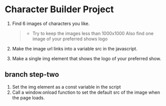 # Character Builder Project

1. Find 6 images of characters you like.

   > - Try to keep the images
   >   less than 1000x1000
   >   Also find one image of your preferred shows logo

2. Make the image url links into a variable src in the javascript.

3. Make a single img element that shows the logo of your preferred show.

## branch step-two

1. Set the img element as a const variable in the script
2. Call a window.onload function to set the default src of the image when the page loads.
